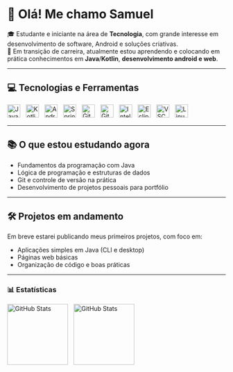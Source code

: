 # 👋 Olá! Me chamo Samuel

🎓 Estudante e iniciante na área de **Tecnologia**, com grande interesse em desenvolvimento de software, Android e soluções criativas.  
🚀 Em transição de carreira, atualmente estou aprendendo e colocando em prática conhecimentos em **Java**/**Kotlin**, **desenvolvimento android e web**.

---

## 💻 Tecnologias e Ferramentas

<!-- Tecnologias que uso/estudo -->
<img 
    align="left" 
    alt="Java" 
    title="Java"
    width="30px" 
    style="padding-right: 10px;" 
    src="https://cdn.jsdelivr.net/gh/devicons/devicon@latest/icons/java/java-original.svg" 
/>
<img 
    align="left" 
    alt="Kotlin" 
    title="Kotlin"
    width="30px" 
    style="padding-right: 10px;" 
    src="https://cdn.jsdelivr.net/gh/devicons/devicon@latest/icons/kotlin/kotlin-original.svg" 
/>
<img 
    align="left" 
    alt="Android Studio" 
    title="Android Studio"
    width="30px" 
    style="padding-right: 10px;" 
    src="https://cdn.jsdelivr.net/gh/devicons/devicon@latest/icons/androidstudio/androidstudio-original.svg" 
/>
<img 
    align="left" 
    alt="Spring Boot" 
    title="Spring Boot"
    width="30px" 
    style="padding-right: 10px;" 
    src="https://cdn.jsdelivr.net/gh/devicons/devicon@latest/icons/spring/spring-original.svg"   
/>
<img 
    align="left" 
    alt="Git" 
    title="Git"
    width="30px" 
    style="padding-right: 10px;" 
    src="https://cdn.jsdelivr.net/gh/devicons/devicon@latest/icons/git/git-original.svg" 
/>
<img 
    align="left" 
    alt="GitHub" 
    title="GitHub"
    width="30px" 
    style="padding-right: 10px;" 
    src="https://cdn.jsdelivr.net/gh/devicons/devicon@latest/icons/github/github-original.svg" 
/>
<img 
    align="left" 
    alt="IntelliJ" 
    title="IntelliJ IDEA"
    width="30px" 
    style="padding-right: 10px;" 
    src="https://cdn.jsdelivr.net/gh/devicons/devicon@latest/icons/intellij/intellij-original.svg" 
/>
<img 
    align="left" 
    alt="Eclipse" 
    title="Eclipse"
    width="30px" 
    style="padding-right: 10px;" 
    src="https://cdn.jsdelivr.net/gh/devicons/devicon@latest/icons/eclipse/eclipse-original.svg" 
/>
<img 
    align="left" 
    alt="VSCode" 
    title="Visual Studio Code"
    width="30px" 
    style="padding-right: 10px;" 
    src="https://cdn.jsdelivr.net/gh/devicons/devicon@latest/icons/vscode/vscode-original.svg" 
/>
<img 
    align="left" 
    alt="Linux" 
    title="Linux"
    width="30px" 
    style="padding-right: 10px;" 
    src="https://cdn.jsdelivr.net/gh/devicons/devicon@latest/icons/linux/linux-original.svg" 
/>
<br/>
<br/>

---

## 📚 O que estou estudando agora

- Fundamentos da programação com Java
- Lógica de programação e estruturas de dados
- Git e controle de versão na prática
- Desenvolvimento de projetos pessoais para portfólio

---

## 🛠 Projetos em andamento

Em breve estarei publicando meus primeiros projetos, com foco em:
- Aplicações simples em Java (CLI e desktop)
- Páginas web básicas
- Organização de código e boas práticas

---
### 📊 Estatísticas

<p>
  <img 
    align="left" 
    alt="GitHub Stats" 
    height="140"
    style="padding-right: 10px;" 
    src="https://github-readme-stats.vercel.app/api?username=samueldjesus&show_icons=true&theme=tokyonight&include_all_commits=true&locale=pt-br" 
  />

<img 
      align="left" 
      alt="GitHub Stats" 
      height="140"
      src="https://github-readme-stats.vercel.app/api/top-langs/?username=samueldjesus&theme=tokyonight&layout=compact&custom_title=Tecnologias&langs_count=9" 
  />

</p>
